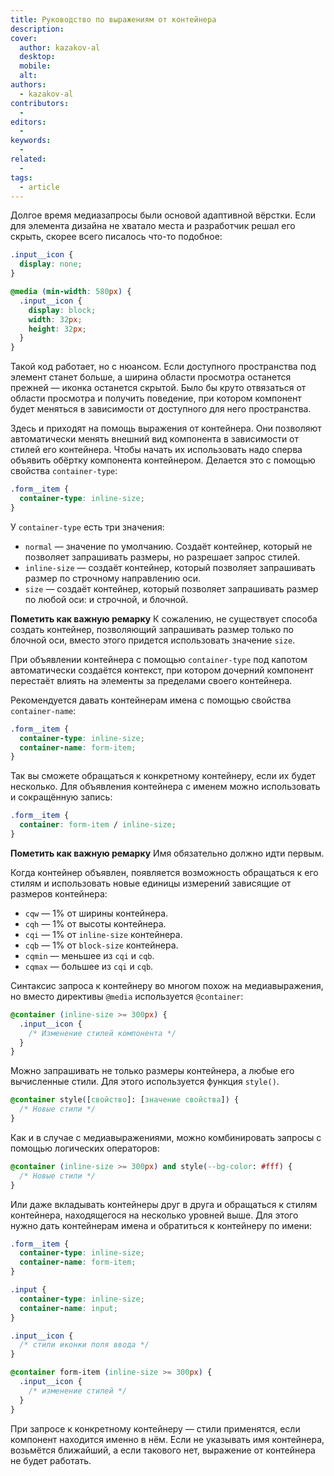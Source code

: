 ```yaml
---
title: Руководство по выражениям от контейнера
description:
cover:
  author: kazakov-al
  desktop:
  mobile:
  alt:
authors:
  - kazakov-al
contributors:
  -
editors:
  -
keywords:
  -
related:
  -
tags:
  - article
---
```


Долгое время медиазапросы были основой адаптивной вёрстки. Если для элемента дизайна не хватало места и разработчик решал его скрыть, скорее всего писалось что-то подобное:

```css
.input__icon {
  display: none;
}

@media (min-width: 580px) {
  .input__icon {
    display: block;
    width: 32px;
    height: 32px;
  }
}
```

Такой код работает, но с нюансом. Если доступного пространства под элемент станет больше, а ширина области просмотра останется прежней — иконка останется скрытой. Было бы круто отвязаться от области просмотра и получить поведение, при котором компонент будет меняться в зависимости от доступного для него пространства.

Здесь и приходят на помощь выражения от контейнера. Они позволяют автоматически менять внешний вид компонента в зависимости от стилей его контейнера. Чтобы начать их использовать надо сперва объявить обёртку компонента контейнером. Делается это с помощью свойства `container-type`:

```css
.form__item {
  container-type: inline-size;
}
```

У `container-type` есть три значения:
- `normal` — значение по умолчанию. Создаёт контейнер, который не позволяет запрашивать размеры, но разрешает запрос стилей.
- `inline-size` — создаёт контейнер, который позволяет запрашивать размер по строчному направлению оси.
- `size` — создаёт контейнер, который позволяет запрашивать размер по любой оси: и строчной, и блочной.

**Пометить как важную ремарку**
К сожалению, не существует способа создать контейнер, позволяющий запрашивать размер только по блочной оси, вместо этого придется использовать значение `size`.

При объявлении контейнера с помощью `container-type` под капотом автоматически создаётся контекст, при котором дочерний компонент перестаёт влиять на элементы за пределами своего контейнера.

Рекомендуется давать контейнерам имена с помощью свойства `container-name`:

```css
.form__item {
  container-type: inline-size;
  container-name: form-item;
}
```

Так вы сможете обращаться к конкретному контейнеру, если их будет несколько. Для объявления контейнера с именем можно использовать и сокращённую запись:

```css
.form__item {
  container: form-item / inline-size;
}
```

**Пометить как важную ремарку**
Имя обязательно должно идти первым.

Когда контейнер объявлен, появляется возможность обращаться к его стилям и использовать новые единицы измерений зависящие от размеров контейнера:
- `cqw` — 1% от ширины контейнера.
- `cqh` — 1% от высоты контейнера.
- `cqi` — 1% от `inline-size` контейнера.
- `cqb` — 1% от `block-size` контейнера.
- `cqmin` — меньшее из `cqi` и `cqb`.
- `cqmax` — большее из `cqi` и `cqb`.

Синтаксис запроса к контейнеру во многом похож на медиавыражения, но вместо директивы `@media` используется `@container`:

```css
@container (inline-size >= 300px) {
  .input__icon {
    /* Изменение стилей компонента */
  }
}
```

Можно запрашивать не только размеры контейнера, а любые его вычисленные стили. Для этого используется функция `style()`.

```css
@container style([свойство]: [значение свойства]) {
  /* Новые стили */
}
```

Как и в случае с медиавыражениями, можно комбинировать запросы с помощью логических операторов:

```css
@container (inline-size >= 300px) and style(--bg-color: #fff) {
  /* Новые стили */
}
```

Или даже вкладывать контейнеры друг в друга и обращаться к стилям контейнера, находящегося на несколько уровней выше. Для этого нужно дать контейнерам имена и обратиться к контейнеру по имени:

```css
.form__item {
  container-type: inline-size;
  container-name: form-item;
}

.input {
  container-type: inline-size;
  container-name: input;
}

.input__icon {
  /* стили иконки поля ввода */
}

@container form-item (inline-size >= 300px) {
  .input__icon {
    /* изменение стилей */
  }
}
```

При запросе к конкретному контейнеру — стили применятся, если компонент находится именно в нём. Если не указывать имя контейнера, возьмётся ближайший, а если такового нет, выражение от контейнера не будет работать.
